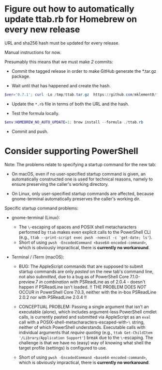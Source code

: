 # Figure out how to automatically update ttab.rb for Homebrew on every new release

URL and sha256 hash must be updated for every release.

Manual instructions for now.

Presumably this means that we must make *2* commits:

* Commit the tagged release in order to make GitHub generate the *.tar.gz package.

* Wait until that has happened and create the hash.

```powershell
$ver='0.7.1'; curl -Lo /tmp/ttab.tar.gz  https://github.com/mklement0/ttab/archive/v$ver.tar.gz && shasum -a 256 /tmp/ttab.tar.gz && rm /tmp/ttab.tar.gz
```

* Update the `*.rb` file in terms of both the URL and the hash.

* Test the formula locally.

```powershell
$env:HOMEBREW_NO_AUTO_UPDATE=1; brew install --formula ./ttab.rb
```

* Commit and push.


# Consider supporting PowerShell

Note: The problems relate to specifying a startup command for the new tab:

* On macOS, even if no user-specified startup command is given, an automatically constructed one is used for technical reasons, namely to ensure preserving the caller's working directory.

* On Linux, only user-specified startup commands are affected, because gnome-terminal automatically preserves the caller's working dir.

Specific startup command problems:

* gnome-terminal (Linux):

  * The `\`-escaping of spaces and POSIX shell metacharacters performed by `ttab` makes even explicit calls to the PowerShell CLI (e.g., `ttab --print-script exec pwsh -noexit -c 'get-date; ls'`).
  * Short of using `pwsh -EncodedCommand <base64-encoded-command>`, which is obviously impractical, there is **currently no workaround**.

* Terminal / iTerm (macOS):

  * BUG: The AppleScript commands that are supposed to submit startup commands are only *pasted* on the new tab's command line, not also *submitted*, due to a bug as of PowerShell Core 7.1.0-preview.7 *in combination with* PSReadLine as of 2.0.4 - doesn't happen if PSReadLine isn't loaded.
  !! THE PROBLEM DOES *NOT* OCCUR in PowerShell Core 7.0.3, neither with the in-box PSReadLine 2.0.2 nor with PSReadLine 2.0.4 !!

  * CONCEPTUAL PROBLEM: Passing a single argument that isn't an executable (alone), which includes argument-less PowerShell cmdlet calls, is currently pasted and submitted via AppleScript as an `eval` call with a POSIX-shell-metacharacters-escaped-with-`\` string, neither of which PowerShell understands.
  Executable calls with individual arguments that _require quoting_ (e.g., `ttab Get-ChildItem '/Library/Application Support'`) break due to the `\`-escaping.
  The challenge is that we have no (easy) way of knowing what shell the target profile (settings) is configured to use.

  * Short of using `pwsh -EncodedCommand <base64-encoded-command>`, which is obviously impractical, there is **currently no workaround**.
